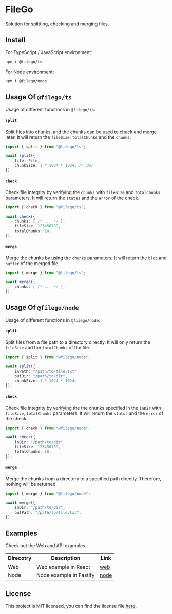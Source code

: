 # FileGo

Solution for splitting, checking and merging files.

## Install

For TypeScript / JavaScript environment:

```bash
npm i @filego/ts
```

For Node environment:

```bash
npm i @filego/node
```

## Usage Of `@filego/ts`

Usage of different functions in `@filego/ts`:

#### `split`

Split files into chunks, and the chunks can be used to check and merge later. It will return the `fileSize`, `totalChunks` and the `chunks`.

```typescript
import { split } from "@filego/ts";

await split({
    file: File,
    chunkSize: 1 * 1024 * 1024, // 1MB
});
```

#### `check`

Check file integrity by verifying the `chunks` with `fileSize` and `totalChunks` parameters. It will return the `status` and the `error` of the check.

```typescript
import { check } from "@filego/ts";

await check({
    chunks: [ /* ... */ ],
    fileSize: 123456789,
    totalChunks: 10,
});
```

#### `merge`
 
Merge the chunks by using the `chunks` parameters. It will return the `blob` and `buffer` of the merged file.

```typescript
import { merge } from "@filego/ts";

await merge({
    chunks: [ /* ... */ ],
});
```

## Usage Of `@filego/node`

Usage of different functions in `@filego/node`:

#### `split`

Split files from a file path to a directory directly. It will only return the `fileSize` and the `totalChunks` of the file.

```typescript
import { split } from "@filego/node";

await split({
    inPath: "/path/to/file.txt",
    outDir: "/path/to/dir",
    chunkSize: 1 * 1024 * 1024,
});
```

#### `check`

Check file integrity by verifying the the chunks specified in the `inDir` with `fileSize`, `totalChunks` parameters. It will return the `status` and the `error` of the check.

```typescript
import { check } from "@filego/node";

await check({
    inDir: "/path/to/dir",
    fileSize: 123456789,
    totalChunks: 10,
});
```

#### `merge`

Merge the chunks from a directory to a specified path directly. Therefore, nothing will be returned.

```typescript
import { merge } from "@filego/node";

await merge({
    inDir: "/path/to/dir",
    outPath: "/path/to/file.txt",
});
```

## Examples

Check out the Web and API examples.

| Direcotry | Description             | Link                     |
| --------- | ----------------------- | ------------------------ |
| Web       | Web example in React    | [web](./examples/web/)   |
| Node      | Node example in Fastify | [node](./examples/node/) |

## License

This project is MIT licensed, you can find the license file [here](./LICENSE).
